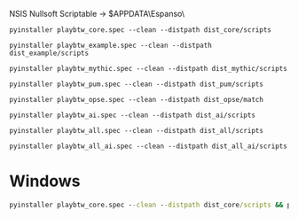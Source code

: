 NSIS Nullsoft Scriptable -> $APPDATA\Espanso\

`pyinstaller playbtw_core.spec --clean --distpath dist_core/scripts`

`pyinstaller playbtw_example.spec --clean --distpath dist_example/scripts`

`pyinstaller playbtw_mythic.spec --clean --distpath dist_mythic/scripts`

`pyinstaller playbtw_pum.spec --clean --distpath dist_pum/scripts`

`pyinstaller playbtw_opse.spec --clean --distpath dist_opse/match`

`pyinstaller playbtw_ai.spec --clean --distpath dist_ai/scripts`

`pyinstaller playbtw_all.spec --clean --distpath dist_all/scripts`

`pyinstaller playbtw_all_ai.spec --clean --distpath dist_all_ai/scripts`

# Windows

```cmd
pyinstaller playbtw_core.spec --clean --distpath dist_core/scripts && pyinstaller playbtw_mythic.spec --clean --distpath dist_mythic/scripts && pyinstaller playbtw_pum.spec --clean --distpath dist_pum/scripts && pyinstaller playbtw_opse.spec --clean --distpath dist_opse/match && pyinstaller playbtw_ai.spec --clean --distpath dist_ai/scripts && pyinstaller playbtw_all.spec --clean --distpath dist_all/scripts && pyinstaller playbtw_all_ai.spec --clean --distpath dist_all_ai/scripts
```